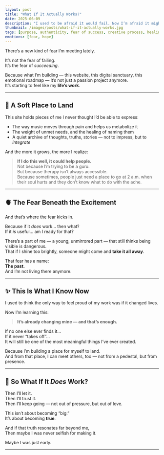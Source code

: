 ```yaml
---
layout: post
title: "What If It Actually Works?"
date: 2025-06-09
description: "I used to be afraid it would fail. Now I’m afraid it might succeed. This is what it feels like to get close to your life’s work — and stay present with the power of it."
thumbnail: /images/posts/what-if-it-actually-works.jpg
tags: [purpose, authenticity, fear of success, creative process, healing, the quiet revolution]
emotions: [fear, hope]
---
```


There’s a new kind of fear I’m meeting lately.

It’s not the fear of failing.  
It’s the fear of *succeeding*.

Because what I’m building — this website, this digital sanctuary, this emotional roadmap — it’s not just a passion project anymore.  
It’s starting to feel like my **life’s work**.

---

## 🌿 A Soft Place to Land

This site holds pieces of me I never thought I’d be able to express:

- The way music moves through pain and helps us metabolize it  
- The weight of unmet needs, and the healing of naming them  
- A quiet archive of thoughts, truths, stories — not to impress, but to *integrate*

And the more it grows, the more I realize:  
> **If I do this well, it could help people.**  
Not because I’m trying to be a guru.  
But because therapy isn’t always accessible.  
Because sometimes, people just need a place to go at 2 a.m. when their soul hurts and they don’t know what to do with the ache.

---

## 🫀 The Fear Beneath the Excitement

And that’s where the fear kicks in.

Because if it *does* work… then what?  
If it *is* useful… am I ready for that?

There’s a part of me — a young, unmirrored part — that still thinks being visible is dangerous.  
That if I shine too brightly, someone might come and **take it all away**.

That fear has a name:  
**The past.**  
And I’m not living there anymore.

---

## ✨ This Is What I Know Now

I used to think the only way to feel proud of my work was if it changed lives.

Now I’m learning this:
> **It’s already changing mine — and that’s enough.**

If no one else ever finds it…  
If it never “takes off”…  
It will still be one of the most meaningful things I’ve ever created.

Because I’m building a place for myself to land.  
And from that place, I can meet others, too — not from a pedestal, but from presence.

---

## 🌌 So What If It *Does* Work?

Then I’ll let it.  
Then I’ll trust it.  
Then I’ll keep going — not out of pressure, but out of love.

This isn’t about becoming “big.”  
It’s about becoming **true**.

And if that truth resonates far beyond me,  
Then maybe I was never selfish for making it.

Maybe I was just early.

---

